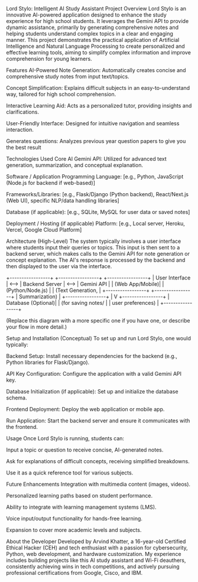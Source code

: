 Lord Stylo: Intelligent AI Study Assistant
Project Overview
Lord Stylo is an innovative AI-powered application designed to enhance the study experience for high school students. It leverages the Gemini API to provide dynamic assistance, primarily by generating comprehensive notes and helping students understand complex topics in a clear and engaging manner. This project demonstrates the practical application of Artificial Intelligence and Natural Language Processing to create personalized and effective learning tools, aiming to simplify complex information and improve comprehension for young learners.

Features
AI-Powered Note Generation: Automatically creates concise and comprehensive study notes from input text/topics.

Concept Simplification: Explains difficult subjects in an easy-to-understand way, tailored for high school comprehension.

Interactive Learning Aid: Acts as a personalized tutor, providing insights and clarifications.

User-Friendly Interface: Designed for intuitive navigation and seamless interaction.

Generates questions: Analyzes previous year question papers to give you the best result 

Technologies Used
Core AI
Gemini API: Utilized for advanced text generation, summarization, and conceptual explanation.

Software / Application
Programming Language: [e.g., Python, JavaScript (Node.js for backend if web-based)]

Frameworks/Libraries: [e.g., Flask/Django (Python backend), React/Next.js (Web UI), specific NLP/data handling libraries]

Database (if applicable): [e.g., SQLite, MySQL for user data or saved notes]

Deployment / Hosting (if applicable)
Platform: [e.g., Local server, Heroku, Vercel, Google Cloud Platform]

Architecture (High-Level)
The system typically involves a user interface where students input their queries or topics. This input is then sent to a backend server, which makes calls to the Gemini API for note generation or concept explanation. The AI's response is processed by the backend and then displayed to the user via the interface.

+-----------------+      +-----------------+      +-----------------+
| User Interface  | <--> | Backend Server  | <--> | Gemini API      |
| (Web App/Mobile)|      | (Python/Node.js) |      | (Text Generation, |
+-----------------+      +-----------------+      | Summarization)  |
                                             +-----------------+
                                                     |
                                                     V
                                             +-----------------+
                                             | Database (Optional)|
                                             | (for saving notes/ |
                                             | user preferences) |
                                             +-----------------+

(Replace this diagram with a more specific one if you have one, or describe your flow in more detail.)

Setup and Installation (Conceptual)
To set up and run Lord Stylo, one would typically:

Backend Setup: Install necessary dependencies for the backend (e.g., Python libraries for Flask/Django).

API Key Configuration: Configure the application with a valid Gemini API key.

Database Initialization (if applicable): Set up and initialize the database schema.

Frontend Deployment: Deploy the web application or mobile app.

Run Application: Start the backend server and ensure it communicates with the frontend.

Usage
Once Lord Stylo is running, students can:

Input a topic or question to receive concise, AI-generated notes.

Ask for explanations of difficult concepts, receiving simplified breakdowns.

Use it as a quick reference tool for various subjects.


Future Enhancements
Integration with multimedia content (images, videos).

Personalized learning paths based on student performance.

Ability to integrate with learning management systems (LMS).

Voice input/output functionality for hands-free learning.

Expansion to cover more academic levels and subjects.

About the Developer
Developed by Arvind Khatter, a 16-year-old Certified Ethical Hacker (CEH) and tech enthusiast with a passion for cybersecurity, Python, web development, and hardware customization. My experience includes building projects like this AI study assistant and Wi-Fi deauthers, consistently achieving wins in tech competitions, and actively pursuing professional certifications from Google, Cisco, and IBM.